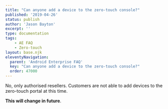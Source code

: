 ```yaml
---
title: "Can anyone add a device to the zero-touch console?"
published: '2019-04-26'
status: publish
author: 'Jason Bayton'
excerpt: ''
type: documentation
tags: 
    - AE FAQ
    - Zero-touch
layout: base.njk
eleventyNavigation:
  parent: 'Android Enterprise FAQ'
  key: "Can anyone add a device to the zero-touch console?"
  order: 47000
--- 
```

No, only authorised resellers. Customers are not able to add devices to the zero-touch portal at this time.

**This will change in future**.

